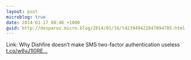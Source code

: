 ```yaml
---
layout: post
microblog: true
date: 2014-01-17 08:46 +1000
guid: http://desparoz.micro.blog/2014/01/16/t423949422847094785.html
---
```

Link: Why Dishfire doesn’t make SMS two-factor authentication useless [t.co/w6vJ1l0RE...](http://t.co/w6vJ1l0REk)
